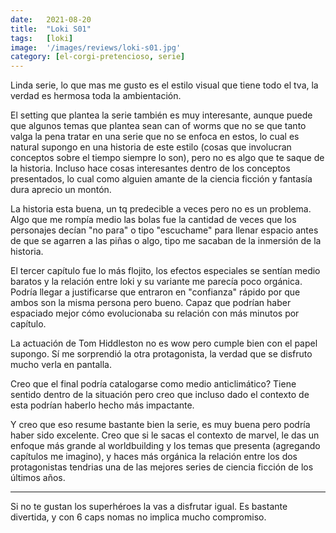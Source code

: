 ```yaml
---
date:   2021-08-20
title:  "Loki S01"
tags:   [loki]
image:  '/images/reviews/loki-s01.jpg'
category: [el-corgi-pretencioso, serie]
---
```

Linda serie, lo que mas me gusto es el estilo visual que tiene todo el tva, la verdad es hermosa toda la ambientación.

El setting que plantea la serie también es muy interesante, aunque puede que algunos temas que plantea sean can of worms que no se que tanto valga la pena tratar en una serie que no se enfoca en estos, lo cual es natural supongo en una historia de este estilo (cosas que involucran conceptos sobre el tiempo siempre lo son), pero no es algo que te saque de la historia. Incluso hace cosas interesantes dentro de los conceptos presentados, lo cual como alguien amante de la ciencia ficción y fantasía dura aprecio un montón.

La historia esta buena, un tq predecible a veces pero no es un problema. Algo que me rompía medio las bolas fue la cantidad de veces que los personajes decían "no para" o tipo "escuchame" para llenar espacio antes de que se agarren a las piñas o algo, tipo me sacaban de la inmersión de la historia.

El tercer capítulo fue lo más flojito, los efectos especiales se sentían medio baratos y la relación entre loki y su variante me parecía poco orgánica. Podría llegar a justificarse que entraron en "confianza" rápido por que ambos son la misma persona pero bueno. Capaz que podrían haber espaciado mejor cómo evolucionaba su relación con más minutos por capítulo.

La actuación de Tom Hiddleston no es wow pero cumple bien con el papel supongo. Sí me sorprendió la otra protagonista, la verdad que se disfruto mucho verla en pantalla.

Creo que el final podría catalogarse como medio anticlimático? Tiene sentido dentro de la situación pero creo que incluso dado el contexto de esta podrían haberlo hecho más impactante.
 
Y creo que eso resume bastante bien la serie, es muy buena pero podría haber sido excelente. Creo que si le sacas el contexto de marvel, le das un enfoque más grande al worldbuilding y los temas que presenta (agregando capítulos me imagino), y haces más orgánica la relación entre los dos protagonistas tendrias una de las mejores series de ciencia ficción de los últimos años.

<hr>
 
Si no te gustan los superhéroes la vas a disfrutar igual. Es bastante divertida, y con 6 caps nomas no implica mucho compromiso.
